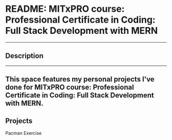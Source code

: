 # README: MITxPRO course: Professional Certificate in Coding: Full Stack Development with MERN
-----
## Description
-----
This space features my personal projects I've done for MITxPRO course: Professional Certificate in Coding: Full Stack Development with MERN.
-----
## Projects
Pacman Exercise



